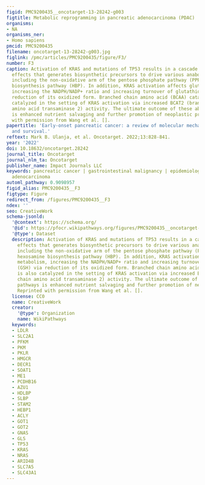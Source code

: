 ```yaml
---
figid: PMC9200435__oncotarget-13-28242-g003
figtitle: Metabolic reprogramming in pancreatic adenocarcinoma (PDAC)
organisms:
- NA
organisms_ner:
- Homo sapiens
pmcid: PMC9200435
filename: oncotarget-13-28242-g003.jpg
figlink: /pmc/articles/PMC9200435/figure/F3/
number: F3
caption: Activation of KRAS and mutations of TP53 results in a cascade of downstream
  effects that generates biosynthetic precursors to drive various anabolic pathways,
  including the non-oxidative arm of the pentose phosphate pathway (PPP) and the hexosamine
  biosynthesis pathway (HBP). In addition, KRAS activation affects glutamine metabolism,
  increasing the NADPH/NADP+ ratio and increasing turnover of glutathione (GSH) via
  reduction of its oxidized form. Branched chain amino acid (BCAA) catabolism is also
  catalyzed in the setting of KRAS activation via increased BCAT2 (branched chain
  amino acid transaminase 2) activity. The ultimate outcome of these aberrant pathways
  is enhanced nutrient salvaging and further promotion of neoplastic processes. Reprinted
  with permission from Wang et al. [].
papertitle: 'Early-onset pancreatic cancer: a review of molecular mechanisms, management,
  and survival.'
reftext: Mark B. Ulanja, et al. Oncotarget. 2022;13:828-841.
year: '2022'
doi: 10.18632/oncotarget.28242
journal_title: Oncotarget
journal_nlm_ta: Oncotarget
publisher_name: Impact Journals LLC
keywords: pancreatic cancer | gastrointestinal malignancy | epidemiology | pancreatic
  adenocarcinoma
automl_pathway: 0.9098957
figid_alias: PMC9200435__F3
figtype: Figure
redirect_from: /figures/PMC9200435__F3
ndex: ''
seo: CreativeWork
schema-jsonld:
  '@context': https://schema.org/
  '@id': https://pfocr.wikipathways.org/figures/PMC9200435__oncotarget-13-28242-g003.html
  '@type': Dataset
  description: Activation of KRAS and mutations of TP53 results in a cascade of downstream
    effects that generates biosynthetic precursors to drive various anabolic pathways,
    including the non-oxidative arm of the pentose phosphate pathway (PPP) and the
    hexosamine biosynthesis pathway (HBP). In addition, KRAS activation affects glutamine
    metabolism, increasing the NADPH/NADP+ ratio and increasing turnover of glutathione
    (GSH) via reduction of its oxidized form. Branched chain amino acid (BCAA) catabolism
    is also catalyzed in the setting of KRAS activation via increased BCAT2 (branched
    chain amino acid transaminase 2) activity. The ultimate outcome of these aberrant
    pathways is enhanced nutrient salvaging and further promotion of neoplastic processes.
    Reprinted with permission from Wang et al. [].
  license: CC0
  name: CreativeWork
  creator:
    '@type': Organization
    name: WikiPathways
  keywords:
  - LDLR
  - SLC2A1
  - PFKM
  - PKM
  - PKLR
  - HMGCR
  - DECR1
  - SOAT1
  - ME1
  - PCDHB16
  - AZU1
  - HDLBP
  - SLBP
  - STAM2
  - HEBP1
  - ACLY
  - GOT1
  - GOT2
  - GNAS
  - GLS
  - TP53
  - KRAS
  - NRAS
  - ARID4B
  - SLC7A5
  - SLC43A1
---
```

